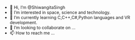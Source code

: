 - 👋 Hi, I’m @ShiwangitaSingh
- 👀 I’m interested in space, science and technology.
- 🌱 I’m currently learning C,C++,C#,Python languages and VR development. 
- 💞️ I’m looking to collaborate on ...
- 📫 How to reach me ...

<!---
ShiwangitaSingh/ShiwangitaSingh is a ✨ special ✨ repository because its `README.md` (this file) appears on your GitHub profile.
You can click the Preview link to take a look at your changes.
--->
